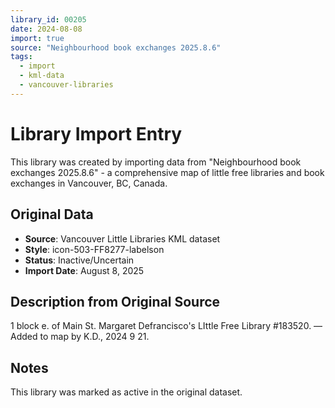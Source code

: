 ```yaml
---
library_id: 00205
date: 2024-08-08
import: true
source: "Neighbourhood book exchanges 2025.8.6"
tags:
  - import
  - kml-data
  - vancouver-libraries
---
```


# Library Import Entry

This library was created by importing data from "Neighbourhood book exchanges 2025.8.6" - a comprehensive map of little free libraries and book exchanges in Vancouver, BC, Canada.

## Original Data

- **Source**: Vancouver Little Libraries KML dataset
- **Style**: icon-503-FF8277-labelson
- **Status**: Inactive/Uncertain
- **Import Date**: August 8, 2025

## Description from Original Source

1 block e. of Main St.
Margaret Defrancisco's 
LIttle Free Library #183520.
—Added to map by K.D., 2024 9 21.  



## Notes

This library was marked as active in the original dataset.
